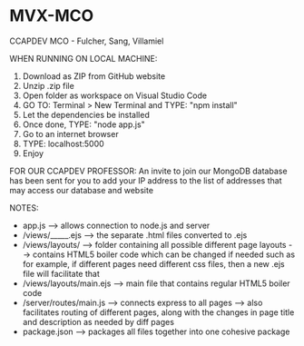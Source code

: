 # MVX-MCO
CCAPDEV MCO - Fulcher, Sang, Villamiel

WHEN RUNNING ON LOCAL MACHINE:
1. Download as ZIP from GitHub website
2. Unzip .zip file
3. Open folder as workspace on Visual Studio Code
4. GO TO: Terminal > New Terminal and TYPE: "npm install"
5. Let the dependencies be installed
6. Once done, TYPE: "node app.js"
7. Go to an internet browser
8. TYPE: localhost:5000
9. Enjoy

FOR OUR CCAPDEV PROFESSOR: An invite to join our MongoDB database has been sent for you to add your IP address to the list of addresses that may access our database and website

NOTES:
- app.js                  --> allows connection to node.js and server
- /views/_____.ejs        --> the separate .html files converted to .ejs
- /views/layouts/         --> folder containing all possible different page layouts
                             --> contains HTML5 boiler code which can be changed if needed such as for example, if different pages need different css files, then a new .ejs file will facilitate that
- /views/layouts/main.ejs --> main file that contains regular HTML5 boiler code
- /server/routes/main.js  --> connects express to all pages
                             --> also facilitates routing of different pages, along with the changes in page title and description as needed by diff pages
- package.json            --> packages all files together into one cohesive package
